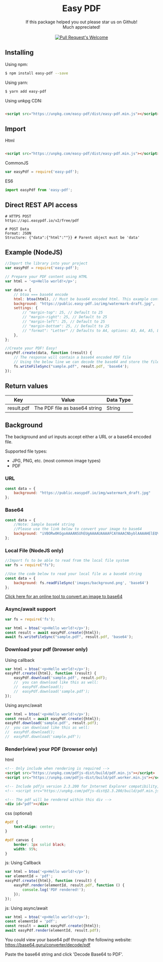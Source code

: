 <h1 align="center">Easy PDF</h1>

<p align="center">
If this package helped you out please star us on Github!
<br/>
Much appreciated!
<br/>
<br/>
<a href="https://github.com/dveldhoen/easy-pdf/"><img src="https://img.shields.io/github/stars/dveldhoen/easy-pdf.svg?style=social&label=Star" alt="Pull Request's Welcome"></a>
</p>

## Installing

Using npm:

```bash
$ npm install easy-pdf --save
```

Using yarn:

```bash
$ yarn add easy-pdf
```

Using unkpg CDN:

```html

<script src="https://unpkg.com/easy-pdf/dist/easy-pdf.min.js"></script>
```

## Import

Html

```html

<script src="https://unpkg.com/easy-pdf/dist/easy-pdf.min.js"></script>
```

CommonJS

```js
var easyPdf = require('easy-pdf');
```

ES6

```js
import easyPdf from 'easy-pdf';
```

## Direct REST API access

```shell
# HTTPS POST 
https://api.easypdf.io/v2/free/pdf

# POST Data
Format: JSON
Structure: {"data":{"html":""}} # Parent object must be 'data'
```

## Example (NodeJS)

```js
//Import the library into your project
var easyPdf = require('easy-pdf');

// Prepare your PDF content using HTML
var html = '<p>Hello world!</p>';

var data = {
    // btoa === base64 encode
    html: btoa(html), // Must be base64 encoded html. This example contains 'Hello World!' in base64
    background: "https://public.easy-pdf.io/img/watermark-draft.jpg",
    settings: {
        // "margin-top": 25, // Default to 25
        // "margin-right": 25, // Default to 25
        // "margin-left": 25, // Default to 25
        // "margin-bottom": 25, // Default to 25
        // "format": "Letter" // Defaults to A4, options: A3, A4, A5, Legal, Letter, Tabloid
    },
};

//Create your PDF! Easy!
easyPdf.create(data, function (result) {
    // The response will contain a base64 encoded PDF file
    // Using the below line we can decode the base64 and store the file locally
    fs.writeFileSync("sample.pdf", result.pdf, 'base64');
});
```

## Return values

|<b>Key</b> | Value | Data Type |
|---|---|---|
| result.pdf | The PDF file as base64 string | String |

## Background

The background and url inputs accept either a URL or a base64 encoded file.

Supported file types:

- JPG, PNG, etc. (most common image types)
- PDF

### URL

```js
const data = {
    background: "https://public.easypdf.io/img/watermark_draft.jpg"
};
```

### Base64

```js
const data = {
    //Note: Sample base64 string
    //Please use the link below to convert your image to base64
    background: "iVBORw0KGgoAAAANSUhEUgAAAAUAAAAFCAYAAACNbyblAAAAHElEQVQI12P4//8/w38GIAXDIBKE0DHxgljNBAAO9TXL0Y4OHwAAAABJRU5ErkJggg=="
};
```

### Local File (NodeJS only)

```js
//Import fs to be able to read from the local file system
var fs = require("fs");

//Use the code below to read your local file as a base64 string
const data = {
    background: fs.readFileSync('images/background.png', 'base64')
};
```

[Click here for an online tool to convert an image to base64](https://base64.guru/converter/encode/image)

### Async/await support

```js
var fs = require('fs');

var html = btoa('<p>Hello world!</p>');
const result = await easyPdf.create({html});
await fs.writeFileSync("sample.pdf", result.pdf, 'base64');
```

### Download your pdf (browser only)

Using callback

```js
var html = btoa('<p>Hello world!</p>');
easyPdf.create({html}, function (result) {
    easyPdf.download('sample.pdf', result.pdf);
    //	you can download like this as well:
    //	easyPdf.download();
    //	easyPdf.download('sample.pdf');   
});
```

Using async/await

```js
var html = btoa('<p>Hello world!</p>');
const result = await easyPdf.create({html});
easyPdf.download('sample.pdf', result.pdf);
//	you can download like this as well:
//	easyPdf.download();
//	easyPdf.download('sample.pdf');
```

### Render(view) your PDF (browser only)

html

```html
<!-- Only include when rendering is required -->
<script src="https://unpkg.com/pdfjs-dist/build/pdf.min.js"></script>
<script src="https://unpkg.com/pdfjs-dist/build/pdf.worker.min.js"></script>

<!-- Include pdfjs version 2.3.200 for Internet Explorer compatibility, no worker required -->
<!-- <script src="https://unpkg.com/pdfjs-dist@2.3.200/build/pdf.min.js"></script> -->

<!-- The pdf will be rendered within this div -->
<div id="pdf"></div>
```

css (optional)

```css
#pdf {
    text-align: center;
}

#pdf canvas {
    border: 1px solid black;
    width: 95%;
}
```

js: Using Callback

```js
var html = btoa('<p>Hello world!</p>');
var elementId = 'pdf';
easyPdf.create({html}, function (result) {
    easyPdf.render(elementId, result.pdf, function () {
        console.log('PDF rendered!');
    });
});
```

js: Using async/await

```js
var html = btoa('<p>Hello world!</p>');
const elementId = 'pdf';
const result = await easyPdf.create({html});
await easyPdf.render(elementId, result.pdf);
```

You could view your base64 pdf through the following website:
https://base64.guru/converter/decode/pdf

Paste the base64 string and click 'Decode Base64 to PDF'.

